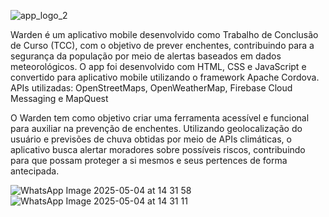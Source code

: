 
![app_logo_2](https://github.com/user-attachments/assets/354f49a5-d2e4-4975-aee0-757f8dccf893)

Warden é um aplicativo mobile desenvolvido como Trabalho de Conclusão de Curso (TCC), com o objetivo de prever enchentes, contribuindo para a segurança da população por meio de alertas baseados em dados meteorológicos.
  O app foi desenvolvido com HTML, CSS e JavaScript e convertido para aplicativo mobile utilizando o framework Apache Cordova.
  APIs utilizadas: OpenStreetMaps, OpenWeatherMap, Firebase Cloud Messaging e MapQuest

O Warden tem como objetivo criar uma ferramenta acessível e funcional para auxiliar na prevenção de enchentes. Utilizando geolocalização do usuário e previsões de chuva obtidas por meio de APIs climáticas, o aplicativo busca alertar moradores sobre possíveis riscos, contribuindo para que possam proteger a si mesmos e seus pertences de forma antecipada.

![WhatsApp Image 2025-05-04 at 14 31 58](https://github.com/user-attachments/assets/072f67e5-fbcc-4a4a-b3ff-95cda3165fee)
![WhatsApp Image 2025-05-04 at 14 31 11](https://github.com/user-attachments/assets/15ace808-315a-4280-89a7-0c6dba541d74)
